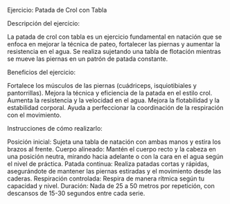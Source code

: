 Ejercicio: Patada de Crol con Tabla



Descripción del ejercicio:

La patada de crol con tabla es un ejercicio fundamental en natación que se enfoca en mejorar la técnica de pateo, fortalecer las piernas y aumentar la resistencia en el agua. 
Se realiza sujetando una tabla de flotación mientras se mueve las piernas en un patrón de patada constante.


Beneficios del ejercicio:

Fortalece los músculos de las piernas (cuádriceps, isquiotibiales y pantorrillas). 
Mejora la técnica y eficiencia de la patada en el estilo crol. 
Aumenta la resistencia y la velocidad en el agua. 
Mejora la flotabilidad y la estabilidad corporal.
 Ayuda a perfeccionar la coordinación de la respiración con el movimiento.



Instrucciones de cómo realizarlo:

Posición inicial: Sujeta una tabla de natación con ambas manos y estira los brazos al frente. 
Cuerpo alineado: Mantén el cuerpo recto y la cabeza en una posición neutra, mirando hacia adelante o con la cara en el agua según el nivel de práctica. 
Patada continua: Realiza patadas cortas y rápidas, asegurándote de mantener las piernas estiradas y el movimiento desde las caderas. 
Respiración controlada: Respira de manera rítmica según tu capacidad y nivel. 
Duración: Nada de 25 a 50 metros por repetición, con descansos de 15-30 segundos entre cada serie.
